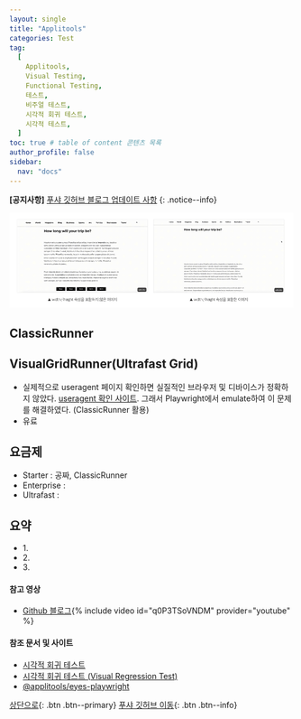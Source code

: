 ```yaml
---
layout: single
title: "Applitools"
categories: Test
tag:
  [
    Applitools,
    Visual Testing,
    Functional Testing,
    테스트,
    비주얼 테스트,
    시각적 회귀 테스트,
    시각적 테스트,
  ]
toc: true # table of content 콘텐츠 목록
author_profile: false
sidebar:
  nav: "docs"
---
```


**[공지사항]** [푸샤 깃허브 블로그 업데이트 사항](https://github.com/de24world/de24world.github.io)
{: .notice--info}

<img src="/assets/images/CLS/width_height.gif" />

## ClassicRunner

## VisualGridRunner(Ultrafast Grid)

- 실제적으로 useragent 페이지 확인하면 실질적인 브라우저 및 디바이스가 정확하지 않았다. [useragent 확인 사이트](http://httpbin.org/headers). 그래서 Playwright에서 emulate하여 이 문제를 해결하였다. (ClassicRunner 활용)
- 유료

## 요금제

- Starter : 공짜, ClassicRunner
- Enterprise :
- Ultrafast :
  [](https://applitools.com/pricing/)

<div class="notice--success">
<h2>요약</h2>
<ul>
  <li>1. </li>
  <li>2. </li>
  <li>3. </li>
</ul>
</div>

#### 참고 영상

- [Github 블로그](https://youtu.be/q0P3TSoVNDM){% include video id="q0P3TSoVNDM" provider="youtube" %}

#### 참조 문서 및 사이트

- [시각적 회귀 테스트](https://ko.myservername.com/guide-visual-regression-testing-with-visual-testing-tools#1_Applitools)
- [시각적 회귀 테스트 (Visual Regression Test)](https://ideveloper2.dev/blog/2021-01-24--%EC%8B%9C%EA%B0%81%EC%A0%81-%ED%9A%8C%EA%B7%80-%ED%85%8C%EC%8A%A4%ED%8A%B8-visual-regression-test/)
- [@applitools/eyes-playwright](https://www.npmjs.com/package/@applitools/eyes-playwright)

[상단으로](#svg-란){: .btn .btn--primary}
[푸샤 깃허브 이동](https://github.com/de24world){: .btn .btn--info}

